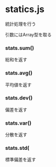 # statics.js
統計処理を行う

引数にはArray型を取る

### stats.sum()
総和を返す

### stats.avg()
平均値を返す

### stats.dev()
偏差を返す

### stats.var()
分散を返す

### stats.std(
標準偏差を返す
